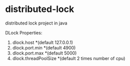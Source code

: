 # distributed-lock
distributed lock project in java

DLock Properties:
1. dlock.host *(default 127.0.0.1)
2. dlock.port.min *(default 4900)
3. dlock.port.max *(default 5000)
4. dlock.threadPoolSize *(default 2 times number of cpu)
